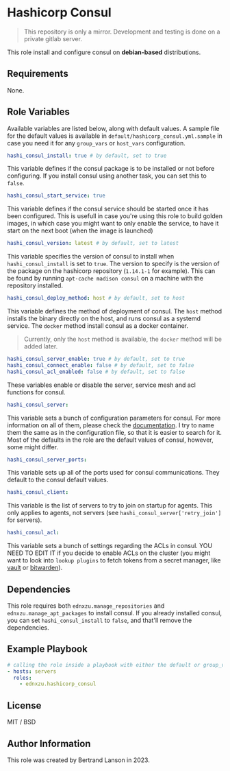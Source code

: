 Hashicorp Consul
=========
> This repository is only a mirror. Development and testing is done on a private gitlab server.

This role install and configure consul on **debian-based** distributions.

Requirements
------------

None.

Role Variables
--------------
Available variables are listed below, along with default values. A sample file for the default values is available in `default/hashicorp_consul.yml.sample` in case you need it for any `group_vars` or `host_vars` configuration.

```yaml
hashi_consul_install: true # by default, set to true
```
This variable defines if the consul package is to be installed or not before configuring. If you install consul using another task, you can set this to `false`.

```yaml
hashi_consul_start_service: true
```
This variable defines if the consul service should be started once it has been configured. This is usefull in case you're using this role to build golden images, in which case you might want to only enable the service, to have it start on the next boot (when the image is launched)

```yaml
hashi_consul_version: latest # by default, set to latest
```
This variable specifies the version of consul to install when `hashi_consul_install` is set to `true`. The version to specify is the version of the package on the hashicorp repository (`1.14.1-1` for example). This can be found by running `apt-cache madison consul` on a machine with the repository installed.

```yaml
hashi_consul_deploy_method: host # by default, set to host
```
This variable defines the method of deployment of consul. The `host` method installs the binary directly on the host, and runs consul as a systemd service. The `docker` method install consul as a docker container.
> Currently, only the `host` method is available, the `docker` method will be added later.

```yaml
hashi_consul_server_enable: true # by default, set to true
hashi_consul_connect_enable: false # by default, set to false
hashi_consul_acl_enabled: false # by default, set to false
```
These variables enable or disable the server, service mesh and acl functions for consul.

```yaml
hashi_consul_server:
```
This variable sets a bunch of configuration parameters for consul. For more information on all of them, please check the [documentation](https://developer.hashicorp.com/consul/docs/agent/config/config-files). I try to name them the same as in the configuration file, so that it is easier to search for it. Most of the defaults in the role are the default values of consul, however, some might differ.

```yaml
hashi_consul_server_ports:
```
This variable sets up all of the ports used for consul communications. They default to the consul default values.

```yaml
hashi_consul_client:
```
This variable is the list of servers to try to join on startup for agents. This only applies to agents, not servers (see `hashi_consul_server['retry_join']` for servers).

```yaml
hashi_consul_acl:
```
This variable sets a bunch of settings regarding the ACLs in consul. YOU NEED TO EDIT IT if you decide to enable ACLs on the cluster (you might want to look into `lookup plugins` to fetch tokens from a secret manager, like [vault](https://docs.ansible.com/ansible/latest/collections/community/hashi_vault/hashi_vault_lookup.html) or [bitwarden](https://docs.ansible.com/ansible/latest/collections/community/general/bitwarden_lookup.html)).

Dependencies
------------

This role requires both `ednxzu.manage_repositories` and `ednxzu.manage_apt_packages` to install consul. If you already installed consul, you can set `hashi_consul_install` to `false`, and that'll remove the dependencies.

Example Playbook
----------------

```yaml
# calling the role inside a playbook with either the default or group_vars/host_vars
- hosts: servers
  roles:
    - ednxzu.hashicorp_consul
```

License
-------

MIT / BSD

Author Information
------------------

This role was created by Bertrand Lanson in 2023.